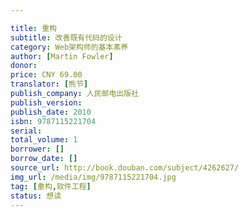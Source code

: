 ```yaml
---

title: 重构
subtitle: 改善既有代码的设计
category: Web架构师的基本素养
author: [Martin Fowler]
donor: 
price: CNY 69.00
translator: [熊节]
publish_company: 人民邮电出版社
publish_version: 
publish_date: 2010
isbn: 9787115221704
serial: 
total_volume: 1
borrower: []
borrow_date: []
source_url: http://book.douban.com/subject/4262627/
img_url: /media/img/9787115221704.jpg
tag: [重构,软件工程]
status: 想读
---
```

